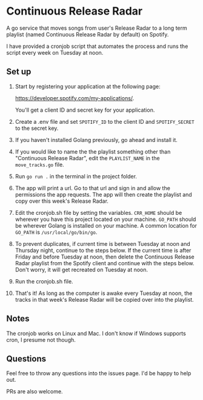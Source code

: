 # Continuous Release Radar

A go service that moves songs from user's Release Radar to a long term playlist (named Continuous Release Radar by default) on Spotify.

I have provided a cronjob script that automates the process and runs the script every week on Tuesday at noon. 

## Set up
1. Start by registering your application at the following page:

    https://developer.spotify.com/my-applications/.

    You'll get a client ID and secret key for your application. 
2. Create a .env file and set `SPOTIFY_ID` to the client ID and `SPOTIFY_SECRET` to the secret key. 
3. If you haven't installed Golang previously, go ahead and install it. 
4.  If you would like to name the the playlist something other than "Continuous Release Radar", edit the `PLAYLIST_NAME` in the `move_tracks.go` file.
6. Run `go run .` in the terminal in the project folder. 
7. The app will print a url. Go to that url and sign in and allow the permissions the app requests. The app will then create the playlist and copy over this week's Release Radar. 
8. Edit the cronjob.sh file by setting the variables. `CRR_HOME` should be wherever you have this project located on your machine. `GO_PATH` should be wherever Golang is installed on your machine. A common location for `GO_PATH` is `/usr/local/go/bin/go`.
9. To prevent duplicates, if current time is between Tuesday at noon and Thursday night, continue to the steps below. If the current time is after Friday and before Tuesday at noon, then delete the Continuous Release Radar playlist from the Spotify client and continue with the steps below. Don't worry, it will get recreated on Tuesday at noon.
10. Run the cronjob.sh file. 
11. That's it! As long as the computer is awake every Tuesday at noon, the tracks in that week's Release Radar will be copied over into the playlist. 

## Notes
The cronjob works on Linux and Mac. I don't know if Windows supports cron, I presume not though. 

## Questions
Feel free to throw any questions into the issues page. I'd be happy to help out. 

PRs are also welcome.